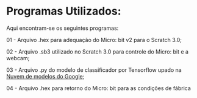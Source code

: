 # Programas Utilizados:

Aqui encontram-se os seguintes programas:

01 - Arquivo .hex para adequação do Micro: bit v2 para o Scratch 3.0;

02 - Arquivo .sb3 utilizado no Scratch 3.0 para controle do Micro: bit e a webcam;

03 - Arquivo .py do modelo de classificador por Tensorflow upado na [Nuvem de modelos do Google](https://teachablemachine.withgoogle.com/models/-URltWzWh/);

04 - Arquivo .hex para retorno do Micro: bit para as condições de fábrica
